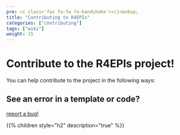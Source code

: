 ```yaml
---
pre: <i class='fas fa-fw fa-handshake'></i>&nbsp;
title: "Contributing to R4EPIs"
categories: ["contributing"]
tags: ["wiki"]
weight: 15
---
```


# Contribute to the R4EPIs project!

You can help contribute to the project in the following ways:


## See an error in a template or code?

[report a bug!](https://github.com/R4EPI/sitrep/issues/new)

{{% children style="h2" description="true" %}}


